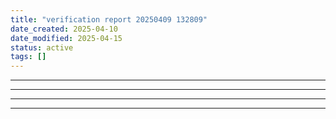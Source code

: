 ```yaml
---
title: "verification report 20250409 132809"
date_created: 2025-04-10
date_modified: 2025-04-15
status: active
tags: []
---
```


---

---

---

---


